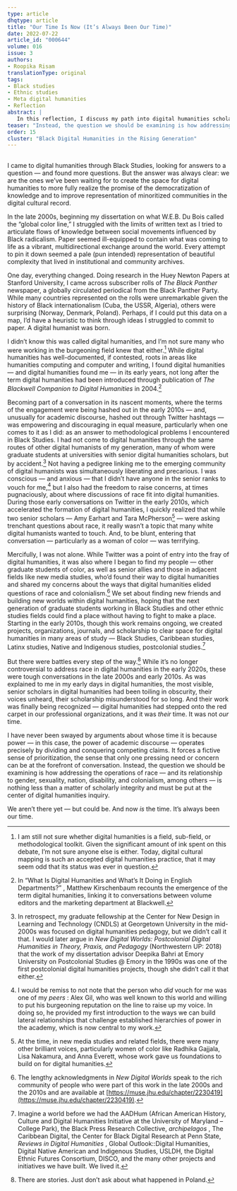 ```yaml
---
type: article
dhqtype: article
title: "Our Time Is Now (It’s Always Been Our Time)"
date: 2022-07-22
article_id: "000644"
volume: 016
issue: 3
authors:
- Roopika Risam
translationType: original
tags:
- Black studies
- Ethnic studies
- Meta digital humanities
- Reflection
abstract: |
   In this reflection, I discuss my path into digital humanities scholarship through Black studies. I share how I became involved in digital humanities in the 2000s as a graduate student who found that it offered answers to methodological problems I was encountering in my research. Then, I examine how early career colleagues and I banded together to create a space for Black studies and other ethnic studies fields within digital humanities in the early 2010s. Finally, I propose that addressing race — and its relationship to gender, sexuality, nation, disability, and colonialism, among others — is a matter of scholarly integrity that must be put at the center of digital humanities inquiry today.
teaser: "Instead, the question we should be examining is how addressing the operations of race — and its relationship to gender, sexuality, nation, disability, and colonialism, among others — is nothing less than a matter of scholarly integrity and must be put at the center of digital humanities inquiry."
order: 15
cluster: "Black Digital Humanities in the Rising Generation"
---
```

  
  

## 
  
I came to digital humanities through Black Studies, looking for answers to a question — and found more questions. But the answer was always clear: we are the ones we’ve been waiting for to create the space for digital humanities to more fully realize the promise of the democratization of knowledge and to improve representation of minoritized communities in the digital cultural record. 
  
In the late 2000s, beginning my dissertation on what W.E.B. Du Bois called the  “global color line,”  I struggled with the limits of written text as I tried to articulate flows of knowledge between social movements influenced by Black radicalism. Paper seemed ill-equipped to contain what was coming to life as a vibrant, multidirectional exchange around the world. Every attempt to pin it down seemed a pale (pun intended) representation of beautiful complexity that lived in institutional and community archives. 
  
One day, everything changed. Doing research in the Huey Newton Papers at Stanford University, I came across subscriber rolls of  _The Black Panther_  newspaper, a globally circulated periodical from the Black Panther Party. While many countries represented on the rolls were unremarkable given the history of Black internationalism (Cuba, the USSR, Algeria), others were surprising (Norway, Denmark, Poland). Perhaps, if I could put this data on a map, I’d have a heuristic to think through ideas I struggled to commit to paper. A digital humanist was born. 
  
I didn’t know this was called digital humanities, and I’m not sure many who were working in the burgeoning field knew that either.[^1]  While digital humanities has well-documented, if contested, roots in areas like humanities computing and computer and writing, I found digital humanities — and digital humanities found me — in its early years, not long after the term digital humanities had been introduced through publication of  _The Blackwell Companion to Digital Humanities_  in 2004.[^2]   
  
Becoming part of a conversation in its nascent moments, where the terms of the engagement were being hashed out in the early 2010s — and, unusually for academic discourse, hashed out through Twitter hashtags — was empowering and discouraging in equal measure, particularly when one comes to it as I did: as an answer to methodological problems I encountered in Black Studies. I had not come to digital humanities through the same routes of other digital humanists of my generation, many of whom were graduate students at universities with senior digital humanities scholars, but by accident.[^3]  Not having a pedigree linking me to the emerging community of digital humanists was simultaneously liberating and precarious. I was conscious — and anxious — that I didn’t have anyone in the senior ranks to vouch for me,[^4]  but I also had the freedom to raise concerns, at times pugnaciously, about where discussions of race fit into digital humanities. During those early conversations on Twitter in the early 2010s, which accelerated the formation of digital humanities, I quickly realized that while two senior scholars — Amy Earhart and Tara McPherson[^5]  — were asking trenchant questions about race, it really wasn’t a topic that many white digital humanists wanted to touch. And, to be blunt, entering that conversation — particularly as a woman of color — was terrifying.
  
Mercifully, I was not alone. While Twitter was a point of entry into the fray of digital humanities, it was also where I began to find my people — other graduate students of color, as well as senior allies and those in adjacent fields like new media studies, who’d found their way to digital humanities and shared my concerns about the ways that digital humanities elided questions of race and colonialism.[^6]  We set about finding new friends and building new worlds within digital humanities, hoping that the next generation of graduate students working in Black Studies and other ethnic studies fields could find a place without having to fight to make a place. Starting in the early 2010s, though this work remains ongoing, we created projects, organizations, journals, and scholarship to clear space for digital humanities in many areas of study — Black Studies, Caribbean studies, Latinx studies, Native and Indigenous studies, postcolonial studies.[^7]   
  
But there were battles every step of the way.[^8]  While it’s no longer controversial to address race in digital humanities in the early 2020s, these were tough conversations in the late 2000s and early 2010s. As was explained to me in my early days in digital humanities, the most visible, senior scholars in digital humanities had been toiling in obscurity, their voices unheard, their scholarship misunderstood for so long. And their work was finally being recognized — digital humanities had stepped onto the red carpet in our professional organizations, and it was  _their_  time. It was not  _our_  time. 
  
I have never been swayed by arguments about whose time it is because power — in this case, the power of academic discourse — operates precisely by dividing and conquering competing claims. It forces a fictive sense of prioritization, the sense that only one pressing need or concern can be at the forefront of conversation. Instead, the question we should be examining is how addressing the operations of race — and its relationship to gender, sexuality, nation, disability, and colonialism, among others — is nothing less than a matter of scholarly integrity and must be put at the center of digital humanities inquiry. 
  
We aren’t there yet — but could be. And now  _is_  the time. It’s always been our time. 
  
  
[^1]:  I am still not sure whether digital humanities is a field,  sub-field, or methodological toolkit. Given the significant amount of ink spent on this debate, I’m not sure anyone else is either. Today, digital cultural mapping is such an accepted digital humanities practice, that it may seem odd that its status was ever in question.
[^2]:  In  “What Is Digital Humanities and What’s It Doing in English Departments?”   [^kirschenbaum2010], Matthew Kirschenbaum recounts the emergence of the term digital humanities, linking it to conversations between volume editors and the marketing department at Blackwell.
[^3]:  In retrospect, my graduate fellowship at the Center for New Design in Learning and Technology (CNDLS) at Georgetown University in the mid-2000s was focused on digital humanities pedagogy, but we didn’t call it that. I would later argue in  _New Digital Worlds: Postcolonial Digital Humanities in Theory, Praxis, and Pedagogy_  (Northwestern UP: 2018) that the work of my dissertation advisor Deepika Bahri at Emory University on Postcolonial Studies @ Emory in the 1990s was one of the first postcolonial digital humanities projects, though she didn’t call it that either. 
[^4]:  I would be remiss to not note that the person who  _did_  vouch for me was one of my  _peers_ : Alex Gil, who was well known to this world and willing to put his burgeoning reputation on the line to raise up my voice. In doing so, he provided my first introduction to the ways we can build lateral relationships that challenge established hierarchies of power in the academy, which is now central to my work. 
[^5]:  At the time, in new media studies and related fields, there were many other brilliant voices, particularly women of color like Radhika Gajjala, Lisa Nakamura, and Anna Everett, whose work gave us foundations to build on for digital humanities. 
[^6]:  The lengthy acknowledgments in  _New Digital Worlds_  speak to the rich community of people who were part of this work in the late 2000s and the 2010s and are available at [https://muse.jhu.edu/chapter/2230419](https://muse.jhu.edu/chapter/2230419). 
[^7]:  Imagine a world before we had the AADHum (African American History, Culture and Digital Humanities Initiative at the University of Maryland – College Park), the Black Press Research Collective,  _archipelagos_ , The Caribbean Digital, the Center for Black Digital Research at Penn State,  _Reviews in Digital Humanities_ , Global Outlook::Digital Humanities, Digital Native American and Indigenous Studies, USLDH, the Digital Ethnic Futures Consortium, DISCO, and the many other projects and initiatives we have built. We lived it. 
[^8]:  There are stories. Just don’t ask about what happened in Poland.  
[^kirschenbaum2010]:  Kirschenbaum, Matthew G. (2010).  “What is digital humanities and what's it doing in English departments.”    _ADE Bulletin_  150, 55-61.  